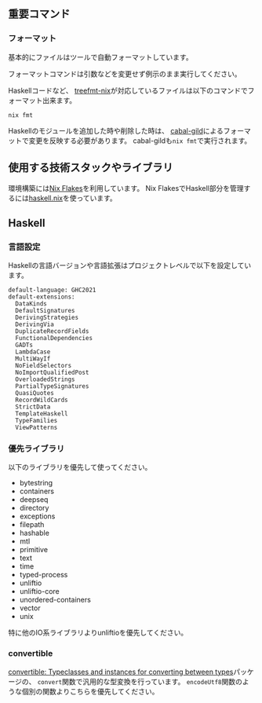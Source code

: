 ## 重要コマンド

### フォーマット

基本的にファイルはツールで自動フォーマットしています。

フォーマットコマンドは引数などを変更せず例示のまま実行してください。

Haskellコードなど、
[treefmt-nix](https://github.com/numtide/treefmt-nix)が対応しているファイルは以下のコマンドでフォーマット出来ます。

```
nix fmt
```

Haskellのモジュールを追加した時や削除した時は、
[cabal-gild](https://hackage.haskell.org/package/cabal-gild)によるフォーマットで変更を反映する必要があります。
cabal-gildも`nix fmt`で実行されます。

## 使用する技術スタックやライブラリ

環境構築には[Nix Flakes](https://wiki.nixos.org/wiki/Flakes/ja)を利用しています。
Nix FlakesでHaskell部分を管理するには[haskell.nix](https://input-output-hk.github.io/haskell.nix/)を使っています。

## Haskell

### 言語設定

Haskellの言語バージョンや言語拡張はプロジェクトレベルで以下を設定しています。

```cabal
default-language: GHC2021
default-extensions:
  DataKinds
  DefaultSignatures
  DerivingStrategies
  DerivingVia
  DuplicateRecordFields
  FunctionalDependencies
  GADTs
  LambdaCase
  MultiWayIf
  NoFieldSelectors
  NoImportQualifiedPost
  OverloadedStrings
  PartialTypeSignatures
  QuasiQuotes
  RecordWildCards
  StrictData
  TemplateHaskell
  TypeFamilies
  ViewPatterns
```

### 優先ライブラリ

以下のライブラリを優先して使ってください。

- bytestring
- containers
- deepseq
- directory
- exceptions
- filepath
- hashable
- mtl
- primitive
- text
- time
- typed-process
- unliftio
- unliftio-core
- unordered-containers
- vector
- unix

特に他のIO系ライブラリよりunliftioを優先してください。

### convertible

[convertible: Typeclasses and instances for converting between types](https://hackage.haskell.org/package/convertible)パッケージの、
`convert`関数で汎用的な型変換を行っています。
`encodeUtf8`関数のような個別の関数よりこちらを優先してください。
